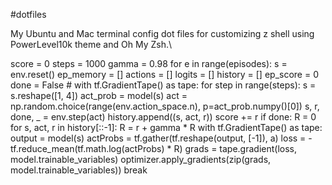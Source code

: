 #dotfiles


My Ubuntu and Mac terminal config dot files for customizing z shell using PowerLevel10k theme and Oh My Zsh.\

score = 0
steps = 1000
gamma = 0.98
for e in range(episodes):
	s = env.reset()
        ep_memory = []
        actions = []
        logits = []
        history = []
        ep_score = 0
        done = False
        # with tf.GradientTape() as tape:
        for step in range(steps):
            s = s.reshape([1, 4])
            act_prob = model(s)
            act = np.random.choice(range(env.action_space.n), p=act_prob.numpy()[0])
            s, r, done, _ = env.step(act)
            history.append((s, act, r))
            score += r
            if done:
                R = 0
                for s, act, r in history[::-1]:
                    R = r + gamma * R
                    with tf.GradientTape() as tape:
                        output = model(s)
                        actProbs = tf.gather(tf.reshape(output, [-1]), a)
                        loss = -tf.reduce_mean(tf.math.log(actProbs) * R)
                    grads = tape.gradient(loss, model.trainable_variables)
                    optimizer.apply_gradients(zip(grads, model.trainable_variables))
                break
